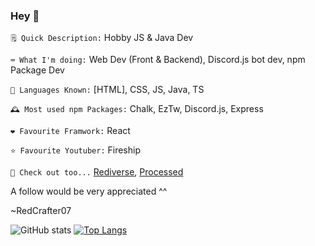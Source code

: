 ### Hey 👋
`🗒️ Quick Description:` Hobby JS & Java Dev

`⌨️ What I'm doing:` Web Dev (Front & Backend), Discord.js bot dev, npm Package Dev

`🤔 Languages Known:` \[HTML\], CSS, JS, Java, TS

`🕰️ Most used npm Packages:` Chalk, EzTw, Discord.js, Express

`❤️ Favourite Framwork:` React

`⭐ Favourite Youtuber:` Fireship

`👀 Check out too...` [Rediverse](https://github.com/Rediverse), [Processed](https://github.com/ProcessedMod)


A follow would be very appreciated ^^

~RedCrafter07

![GitHub stats](https://github-readme-stats.vercel.app/api?username=RedCrafter07&show_icons=true&theme=calm&include_all_commits=true)
[![Top Langs](https://github-readme-stats.vercel.app/api/top-langs/?username=RedCrafter07&layout=compact&theme=calm)](https://github.com/anuraghazra/github-readme-stats)

